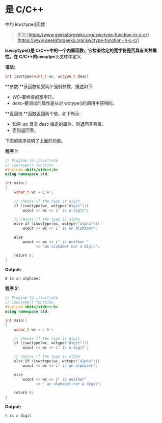 # 是 C/C++

中的 iswctype()函数

> 原文:[https://www.geeksforgeeks.org/iswctype-function-in-c-c/](https://www.geeksforgeeks.org/iswctype-function-in-c-c/)

**iswcytype()**是 C/C++中的一个内置函数，它检查给定的宽字符是否具有某种属性。在 C/C++的**cwcytpe**头文件中定义

**语法:**

```cpp
int iswctype(wint_t wc, wctype_t desc)
```

**参数:**该函数接受两个强制参数，描述如下:

*   *WC*–要检查的宽字符。
*   *desc*–要测试的属性是从对 wctype()的调用中获得的。

**返回值:**函数返回两个值，如下所示:

*   如果 *wc* 具有 *desc* 指定的属性，则返回非零值。
*   否则返回零。

下面的程序说明了上面的功能。

**程序 1:**

```cpp
// Program to illustrate
// iswctype() function
#include <bits/stdc++.h>
using namespace std;

int main()
{
    wchar_t wc = L'A';

    // checks if the type is digit
    if (iswctype(wc, wctype("digit")))
        wcout << wc << L" is a digit";

    // checks if the type is alpha
    else if (iswctype(wc, wctype("alpha")))
        wcout << wc << L" is an alphabet";

    else
        wcout << wc << L" is neither "
              << "an alphabet nor a digit";

    return 0;
}
```

**Output:**

```cpp
A is an alphabet

```

**程序 2:**

```cpp
// Program to illustrate
// iswctype() function
#include <bits/stdc++.h>
using namespace std;

int main()
{
    wchar_t wc = L'5';

    // checks if the type is digit
    if (iswctype(wc, wctype("digit")))
        wcout << wc << L" is a digit";

    // checks if the type is alpha
    else if (iswctype(wc, wctype("alpha")))
        wcout << wc << L" is an alphabet";

    else
        wcout << wc << L" is neither"
              << " an alphabet nor a digit";

    return 0;
}
```

**Output:**

```cpp
5 is a digit

```